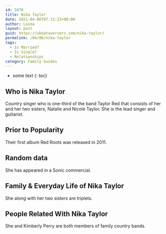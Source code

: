 ```yaml
---
id: 3478
title: Nika Taylor
date: 2021-04-06T07:12:23+00:00
author: Laima
layout: post
guid: https://ukdataservers.com/nika-taylor/
permalink: /04/06/nika-taylor
tags:
  - Is Married?
  - Is Single?
  - Relationships
category: Family Guides
---
```


* some text
{: toc}


## Who is Nika Taylor
                  
                  
                  
Country singer who is one-third of the band Taylor Red that consists of her and her two sisters, Natalie and Nicole Taylor. She is the lead singer and guitarist. 
                  
              
            
              
            
                
                
                
## Prior to Popularity
                  
                  
                  
Their first album Red Roots was released in 2011. 
                  
              
            
              
            
                
                
                
## Random data
                  
                  
                  
She has appeared in a Sonic commercial. 
                  
              
            
              
            
                
                
                
## Family & Everyday Life of Nika Taylor
                  
                  
                  
She along with her two sisters are triplets. 
                  
              
            
              
            
                
                
                
## People Related With Nika Taylor
                  
                  
                  
She and Kimberly Perry are both members of family country bands. 
                  
              
            
              
            
                
              
            
              
              
            
            
              
            
          
          
          